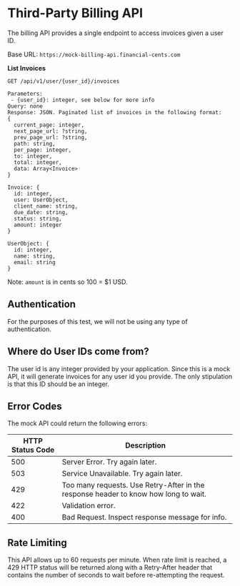 # Third-Party Billing API

The billing API provides a single endpoint to access invoices given a user ID.

Base URL: `https://mock-billing-api.financial-cents.com`

**List Invoices**
```shell
GET /api/v1/user/{user_id}/invoices

Parameters: 
 - {user_id}: integer, see below for more info
Query: none
Response: JSON. Paginated list of invoices in the following format:
{
  current_page: integer,
  next_page_url: ?string,
  prev_page_url: ?string,
  path: string,
  per_page: integer,
  to: integer,
  total: integer,
  data: Array<Invoice>
}

Invoice: {
  id: integer,
  user: UserObject,
  client_name: string,
  due_date: string,
  status: string,
  amount: integer
}

UserObject: {
  id: integer,
  name: string,
  email: string
}
```
Note: `amount` is in cents so 100 = $1 USD.

## Authentication
For the purposes of this test, we will not be using any type of authentication.

## Where do User IDs come from?
The user id is any integer provided by your application. Since this is a mock API, it will generate invoices for any
user id you provide. The only stipulation is that this ID should be an integer.

## Error Codes
The mock API could return the following errors:

| HTTP Status Code | Description                                                                          |
|------------------|--------------------------------------------------------------------------------------|
| 500              | Server Error. Try again later.                                                       |
| 503              | Service Unavailable. Try again later.                                                |
| 429              | Too many requests. Use Retry-After in the response header to know how long to wait.  |
| 422              | Validation error.                                                                    |
| 400              | Bad Request. Inspect response message for info.                                      |

## Rate Limiting
This API allows up to 60 requests per minute. When rate limit is reached, a 429 HTTP status will be returned along
with a Retry-After header that contains the number of seconds to wait before re-attempting the request.
